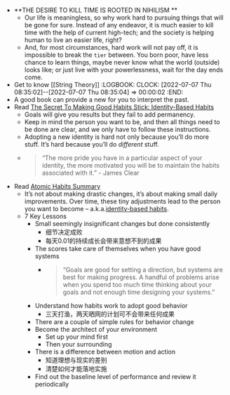 - **THE DESIRE TO KILL TIME IS ROOTED IN NIHILISM **
	- Our life is meaningless, so why work hard to pursuing things that will be gone for sure. Instead of any endeavor, it is much easier to kill time with the help of current high-tech; and the society is helping human to live an easier life, right?
	- And, for most circumstances, hard work will not pay off, it is impossible to break the `tier` between. You born poor, have less chance to learn things, maybe never know what the world (outside) looks like; or just live with your powerlessness, wait for the day ends come.
- Get to know [[String Theory]]
  :LOGBOOK:
  CLOCK: [2022-07-07 Thu 08:35:02]--[2022-07-07 Thu 08:35:04] =>  00:00:02
  :END:
- A good book can provide a new for you to interpret the past.
- Read [The Secret To Making Good Habits Stick: Identity-Based Habits](https://durmonski.com/self-improvement/identity-based-habits/)
	- Goals will give you results but they fail to add permanency.
	- Keep in mind the person you want to be, and then all things need to be done are clear, and we only have to follow these instructions.
	- Adopting a new identity is hard not only because you’ll do more stuff. It’s hard because you’ll do _different_ stuff.
	- > “The more pride you have in a particular aspect of your identity, the more motivated you will be to maintain the habits associated with it.”  - James Clear
- Read [Atomic Habits Summary](https://durmonski.com/book-summaries/atomic-habits/)
	- It’s not about making drastic changes, it’s about making small daily improvements. Over time, these tiny adjustments lead to the person you want to become – a.k.a.[identity-based habits](https://durmonski.com/self-improvement/identity-based-habits/).
	- 7 Key Lessons
		- Small seemingly insignificant changes but done consistently
			- 细节决定成败
			- 每天0.01的持续成长会带来意想不到的成果
		- The scores take care of themselves when you have good systems
			- > “Goals are good for setting a direction, but systems are best for making progress. A handful of problems arise when you spend too much time thinking about your goals and not enough time designing your systems.”
		- Understand how habits work to adopt good behavior
			- 三天打渔，两天晒网的计划可不会带来任何成果
		- There are a couple of simple rules for behavior change
		- Become the architect of your environment
			- Set up your mind first
			- Then your surrounding
		- There is a difference between motion and action
			- 知道理想与现实的差别
			- 清楚如何才能落地实施
		- Find out the baseline level of performance and review it periodically